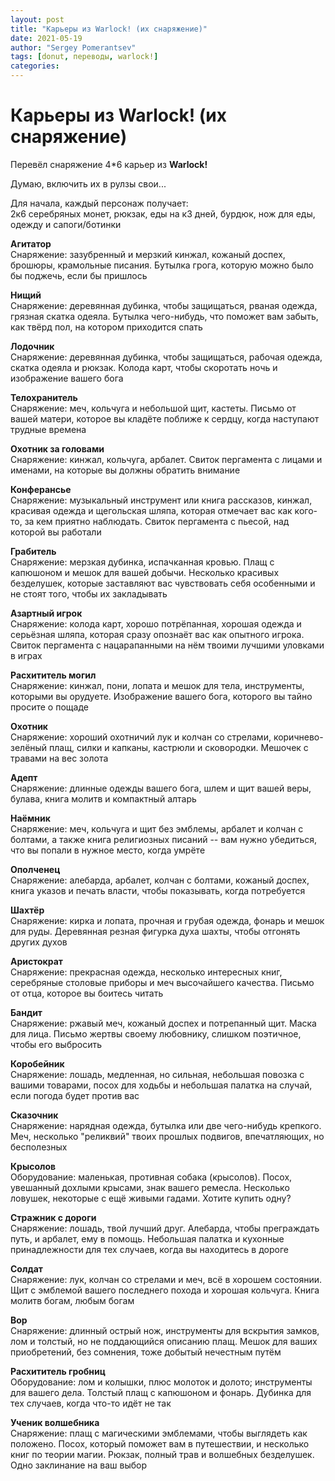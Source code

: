 ```yaml
---
layout: post
title: "Карьеры из Warlock! (их снаряжение)"
date: 2021-05-19
author: "Sergey Pomerantsev"
tags: [donut, переводы, warlock!]
categories:
---
```


# Карьеры из Warlock! (их снаряжение)

Перевёл снаряжение 4\*6 карьер из **Warlock!**

Думаю, включить их в рулзы свои...

Для начала, каждый персонаж получает:  
2к6 серебряных монет, рюкзак, еды на к3 дней, бурдюк, нож для еды, одежду и сапоги/ботинки

**Агитатор**  
Снаряжение: зазубренный и мерзкий кинжал, кожаный доспех, брошюры, крамольные писания. Бутылка грога, которую можно было бы поджечь, если бы пришлось

**Нищий**  
Снаряжение: деревянная дубинка, чтобы защищаться, рваная одежда, грязная скатка одеяла. Бутылка чего-нибудь, что поможет вам забыть, как твёрд пол, на котором приходится спать

**Лодочник**  
Снаряжение: деревянная дубинка, чтобы защищаться, рабочая одежда, скатка одеяла и рюкзак. Колода карт, чтобы скоротать ночь и изображение вашего бога

**Телохранитель**  
Снаряжение: меч, кольчуга и небольшой щит, кастеты. Письмо от вашей матери, которое вы кладёте поближе к сердцу, когда наступают трудные времена

**Охотник за головами**  
Снаряжение: кинжал, кольчуга, арбалет. Свиток пергамента с лицами и именами, на которые вы должны обратить внимание

**Конферансье**  
Снаряжение: музыкальный инструмент или книга рассказов, кинжал, красивая одежда и щегольская шляпа, которая отмечает вас как кого-то, за кем приятно наблюдать. Свиток пергамента с пьесой, над которой вы работали

**Грабитель**  
Снаряжение: мерзкая дубинка, испачканная кровью. Плащ с капюшоном и мешок для вашей добычи. Несколько красивых безделушек, которые заставляют вас чувствовать себя особенными и не стоят того, чтобы их закладывать

**Азартный игрок**  
Снаряжение: колода карт, хорошо потрёпанная, хорошая одежда и серьёзная шляпа, которая сразу опознаёт вас как опытного игрока. Свиток пергамента с нацарапанными на нём твоими лучшими уловками в играх

**Расхититель могил**  
Снаряжение: кинжал, пони, лопата и мешок для тела, инструменты, которыми вы орудуете. Изображение вашего бога, которого вы тайно просите о пощаде

**Охотник**  
Снаряжение: хороший охотничий лук и колчан со стрелами, коричнево-зелёный плащ, силки и капканы, кастрюли и сковородки. Мешочек с травами на вес золота

**Адепт**  
Снаряжение: длинные одежды вашего бога, шлем и щит вашей веры, булава, книга молитв и компактный алтарь

**Наёмник**  
Снаряжение: меч, кольчуга и щит без эмблемы, арбалет и колчан с болтами, а также книга религиозных писаний -- вам нужно убедиться, что вы попали в нужное место, когда умрёте

**Ополченец**  
Снаряжение: алебарда, арбалет, колчан с болтами, кожаный доспех, книга указов и печать власти, чтобы показывать, когда потребуется

**Шахтёр**  
Снаряжение: кирка и лопата, прочная и грубая одежда, фонарь и мешок для руды. Деревянная резная фигурка духа шахты, чтобы отгонять других духов

**Аристократ**  
Снаряжение: прекрасная одежда, несколько интересных книг, серебряные столовые приборы и меч высочайшего качества. Письмо от отца, которое вы боитесь читать

**Бандит**  
Снаряжение: ржавый меч, кожаный доспех и потрепанный щит. Маска для лица. Письмо жертвы своему любовнику, слишком поэтичное, чтобы его выбросить

**Коробейник**  
Снаряжение: лошадь, медленная, но сильная, небольшая повозка с вашими товарами, посох для ходьбы и небольшая палатка на случай, если погода будет против вас

**Сказочник**  
Снаряжение: нарядная одежда, бутылка или две чего-нибудь крепкого. Меч, несколько "реликвий" твоих прошлых подвигов, впечатляющих, но бесполезных

**Крысолов**  
Оборудование: маленькая, противная собака (крысолов). Посох, увешанный дохлыми крысами, знак вашего ремесла. Несколько ловушек, некоторые с ещё живыми гадами. Хотите купить одну?

**Стражник с дороги**  
Снаряжение: лошадь, твой лучший друг. Алебарда, чтобы преграждать путь, и арбалет, ему в помощь. Небольшая палатка и кухонные принадлежности для тех случаев, когда вы находитесь в дороге

**Солдат**  
Снаряжение: лук, колчан со стрелами и меч, всё в хорошем состоянии. Щит с эмблемой вашего последнего похода и хорошая кольчуга. Книга молитв богам, любым богам

**Вор**  
Снаряжение: длинный острый нож, инструменты для вскрытия замков, лом и толстый, но не поддающийся описанию плащ. Мешок для ваших приобретений, без сомнения, тоже добытый нечестным путём

**Расхититель гробниц**  
Оборудование: лом и колышки, плюс молоток и долото; инструменты для вашего дела. Толстый плащ с капюшоном и фонарь. Дубинка для тех случаев, когда что-то идёт не так

**Ученик волшебника**  
Снаряжение: плащ с магическими эмблемами, чтобы выглядеть как положено. Посох, который поможет вам в путешествии, и несколько книг по теории магии. Рюкзак, полный трав и волшебных безделушек. Одно заклинание на ваш выбор
